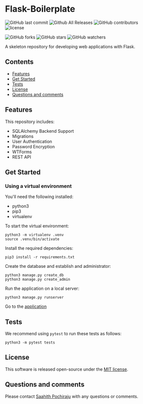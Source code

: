 # Flask-Boilerplate

![GitHub last commit](https://img.shields.io/github/last-commit/saapooch/Flask-Boilerplate.svg?style=flat-square)
![Github All Releases](https://img.shields.io/github/downloads/saapooch/Flask-Boilerplate/total.svg?style=flat-square)
![GitHub contributors](https://img.shields.io/github/contributors/saapooch/Flask-Boilerplate.svg?style=flat-square)
![license](https://img.shields.io/github/license/saapooch/Flask-Boilerplate.svg?style=flat-square)



![GitHub forks](https://img.shields.io/github/forks/saapooch/Flask-Boilerplate.svg?style=social&label=Fork)
![GitHub stars](https://img.shields.io/github/stars/saapooch/Flask-Boilerplate.svg?style=social&label=Stars)
![GitHub watchers](https://img.shields.io/github/watchers/saapooch/Flask-Boilerplate.svg?style=social&label=Watch)

A skeleton repository for developing web applications with Flask.

## Contents
* [Features](#features)
* [Get Started](#get-started)
* [Tests](#tests)
* [License](#license)
* [Questions and comments](#questions-and-comments)

## Features
This repository includes:
  * SQLAlchemy Backend Support
  * Migrations
  * User Authentication
  * Password Encryption
  * WTForms
  * REST API 
  
## Get Started
  ### Using a virtual environment
  You'll need the following installed:
  * python3
  * pip3
  * virtualenv
    
  To start the virtual environment:
  ```
  python3 -m virtualenv .venv 
  source .venv/bin/activate
  ```
  
  Install the required dependencies:
  ```
  pip3 install -r requirements.txt
  ```
  
  Create the database and establish and administrator:
  ```
  python3 manage.py create_db
  python3 manage.py create_admin
  ```
  
  Run the application on a local server:
  ```
  python3 manage.py runserver
  ```
  
  Go to the [application](http://127.0.0.1:5000/)
 
## Tests
We recommend using `pytest` to run these tests as follows:

```
python3 -m pytest tests
```

## License 
This software is released open-source under the [MIT license](LICENSE).

## Questions and comments
Please contact [Saahith Pochiraju](mailto:saahith116@gmail.com) with any questions or comments.
